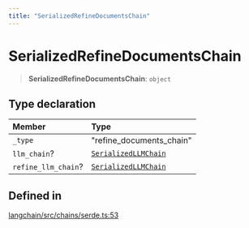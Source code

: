 ```yaml
---
title: "SerializedRefineDocumentsChain"
---
```


# SerializedRefineDocumentsChain

> **SerializedRefineDocumentsChain**: `object`

## Type declaration

| Member              | Type                                          |
| :------------------ | :-------------------------------------------- |
| `_type`             | "refine_documents_chain"                      |
| `llm_chain`?        | [`SerializedLLMChain`](SerializedLLMChain.md) |
| `refine_llm_chain`? | [`SerializedLLMChain`](SerializedLLMChain.md) |

## Defined in

[langchain/src/chains/serde.ts:53](https://github.com/hwchase17/langchainjs/blob/ddf2996/langchain/src/chains/serde.ts#L53)
